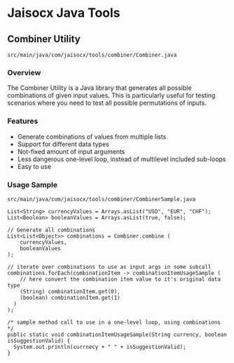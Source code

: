 # Jaisocx Java Tools

## Combiner Utility
```
src/main/java/com/jaisocx/tools/combiner/Combiner.java
```

### Overview

The Combiner Utility is a Java library that generates all possible combinations of given input values. This is particularly useful for testing scenarios where you need to test all possible permutations of inputs.

### Features

- Generate combinations of values from multiple lists
- Support for different data types
- Not-fixed amount of input arguments
- Less dangerous one-level loop, instead of multilevel included sub-loops
- Easy to use

### Usage Sample
```
src/main/java/com/jaisocx/tools/combiner/CombinerSample.java

List<String> currencyValues = Arrays.asList("USD", "EUR", "CHF");
List<Boolean> booleanValues = Arrays.asList(true, false);

// Generate all combinations
List<List<Object>> combinations = Combiner.combine (
    currencyValues,
    booleanValues
);

// iterate over combinations to use as input args in some subcall
combinations.forEach(combinationItem -> combinationItemUsageSample (
    // here convert the combination item value to it's original data type
    (String) combinationItem.get(0),
    (boolean) combinationItem.get(1)
  )
);

/* sample method call to use in a one-level loop, using combinations */
public static void combinationItemUsageSample(String currency, boolean isSuggestionValid) {
  System.out.println(currnecy + " " + isSuggestionValid);
}

```